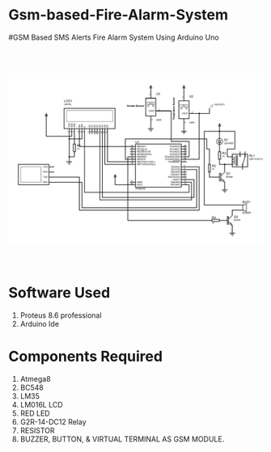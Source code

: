 # Gsm-based-Fire-Alarm-System
#GSM Based SMS Alerts Fire Alarm System Using Arduino Uno
<h1 align="center">
  <br>
  <a href="/"><img src="https://github.com/AjayKumar59/Gsm-based-Fire-Alarm-System/blob/main/photo.png" alt="Circuit diagram"></a>
  <br>
 
  <br>
</h1>

# Software Used 
1. Proteus 8.6 professional
2. Arduino Ide

# Components Required

1. Atmega8
2. BC548
3. LM35
4. LM016L LCD
5. RED LED
6. G2R-14-DC12 Relay 
7. RESISTOR 
8. BUZZER, BUTTON, & VIRTUAL TERMINAL AS GSM MODULE.
